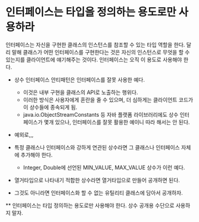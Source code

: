 # 인터페이스는 타입을 정의하는 용도로만 사용하라
인터페이스는 자신을 구현한 클래스의 인스턴스를 참조할 수 있는 타입 역할을 한다. 달리 말해 클래스가 어떤 인터페이스를 구현한다는 것은 자신의 인스턴스로 무엇을 할 수 있는지를 클라이언트에 얘기해주는 것이다. 인터페이스는 오직 이 용도로 사용해야 한다.

* 상수 인터페이스 안티패턴은 인터페이스를 잘못 사용한 예다.
    * 이것은 내부 구현을 클래스의 API로 노출하는 행위다.
    * 이러한 방식은 사용자에게 혼란을 줄 수 있으며, 더 심하게는 클라이언트 코드가 이 상수들에 종속되게 됨.
    * java.io.ObjectStreamConstants 등 자바 플랫폼 라이브러리에도 상수 인터페이스가 몇개 있으나, 인터페이스를 잘못 활용한 예이니 따라 해서는 안 된다.

* 예외로,,,
* 특정 클래스나 인터페이스와 강하게 연관된 상수라면 그 클래스나 인터페이스 자체에 추가해야 한다.
    * Integer, Double에 선언된 MIN_VALUE, MAX_VALUE 상수가 이런 예다.
* 열거타입으로 나타내기 적합한 상수라면 열거타입으로 만들어 공개하면 된다.
* 그것도 아니라면 인터페이스화 할 수 없는 유틸리티 클래스에 담아서 공개하자.

** 인터페이스는 타입 정의하는 용도로만 사용해야 한다. 상수 공개용 수단으로 사용하지 말자.
